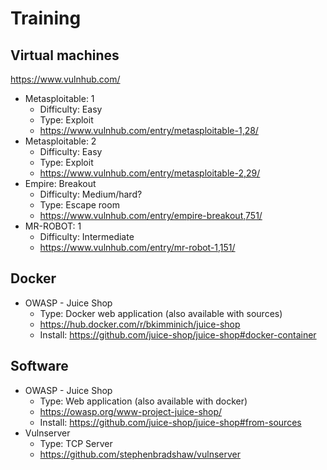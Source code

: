 ﻿# Training
## Virtual machines
https://www.vulnhub.com/

- Metasploitable: 1
    - Difficulty: Easy
    - Type: Exploit
    - https://www.vulnhub.com/entry/metasploitable-1,28/
- Metasploitable: 2
    - Difficulty: Easy
    - Type: Exploit
    - https://www.vulnhub.com/entry/metasploitable-2,29/
- Empire: Breakout
    - Difficulty: Medium/hard?
    - Type: Escape room
    - https://www.vulnhub.com/entry/empire-breakout,751/
- MR-ROBOT: 1
    - Difficulty: Intermediate
    - https://www.vulnhub.com/entry/mr-robot-1,151/

## Docker

- OWASP - Juice Shop
    - Type: Docker web application (also available with sources)
    - https://hub.docker.com/r/bkimminich/juice-shop
    - Install: https://github.com/juice-shop/juice-shop#docker-container

## Software

- OWASP - Juice Shop
    - Type: Web application (also available with docker)
    - https://owasp.org/www-project-juice-shop/
    - Install: https://github.com/juice-shop/juice-shop#from-sources
- Vulnserver
    - Type: TCP Server
    - https://github.com/stephenbradshaw/vulnserver
